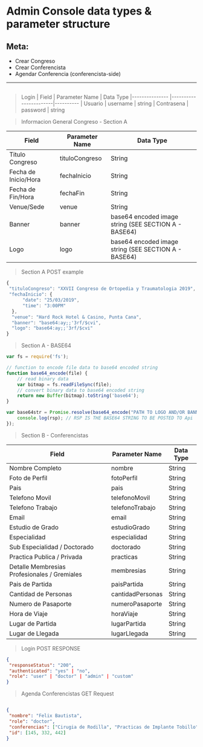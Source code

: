 # Admin Console data types & parameter structure


## Meta:
- Crear Congreso
- Crear Conferencista
- Agendar Conferencia (conferencista-side)
--------------------------------------------------------------------------
##
> Login
| Field          | Parameter Name        | Data Type
|--------------- |-----------------------|----------
| Usuario | username | string
| Contrasena | password | string

> Informacion General Congreso - Section A

| Field          | Parameter Name        | Data Type
|--------------- |-----------------------|----------
| Titulo Congreso     | tituloCongreso | String
| Fecha de Inicio/Hora         | fechaInicio  | String
| Fecha de Fin/Hora        |fechaFin  | String
| Venue/Sede     | venue | String
| Banner           | banner | base64 encoded image string (SEE SECTION A - BASE64)
| Logo         | logo | base64 encoded image string (SEE SECTION A - BASE64)

> Section A POST example

```js
{
 "tituloCongreso": "XXVII Congreso de Ortopedia y Traumatologia 2019",
 "fechaInicio": {
      "date": "25/03/2019",
      "time": "3:00PM"
  },
  "venue": "Hard Rock Hotel & Casino, Punta Cana",
  "banner": "base64:ay;;'3rf/$cvi",
  "logo": "base64:ay;;'3rf/$cvi"
}
```
> Section A - BASE64
```js
var fs = require('fs');

// function to encode file data to base64 encoded string
function base64_encode(file) {
    // read binary data
    var bitmap = fs.readFileSync(file);
    // convert binary data to base64 encoded string
    return new Buffer(bitmap).toString('base64');
}

var base64str = Promise.resolve(base64_encode("PATH TO LOGO AND/OR BANNER IMAGE")).then(async rsp => {
    console.log(rsp); // RSP IS THE BASE64 STRING TO BE POSTED TO Api
});
```
> Section B - Conferencistas

| Field          | Parameter Name        | Data Type
|--------------- |-----------------------|----------
|Nombre Completo | nombre | String
|Foto de Perfil | fotoPerfil| String
|Pais | pais| String
|Telefono Movil | telefonoMovil| String
|Telefono Trabajo | telefonoTrabajo| String
|Email | email| String
|Estudio de Grado | estudioGrado| String
|Especialidad | especialidad| String
|Sub Especialidad / Doctorado | doctorado| String
|Practica Publica / Privada | practicas| String
|Detalle Membresias Profesionales / Gremiales | membresias| String
|Pais de Partida | paisPartida| String
|Cantidad de Personas | cantidadPersonas| String
|Numero de Pasaporte | numeroPasaporte| String
|Hora de Viaje | horaViaje| String
|Lugar de Partida  | lugarPartida| String
|Lugar de Llegada | lugarLlegada| String



> Login POST RESPONSE

```json
{
 "responseStatus": "200",
 "authenticated": "yes" | "no",
 "role": "user" | "doctor" | "admin" | "custom"
}
```
> Agenda Conferencistas GET Request
```json

{
 "nombre": "Felix Bautista",
 "role": "doctor",
 "conferencias": ["Cirugia de Rodilla", "Practicas de Implante Tobillo", "Cuidado del Hombro"],
 "id": [145, 332, 442]
}
```
